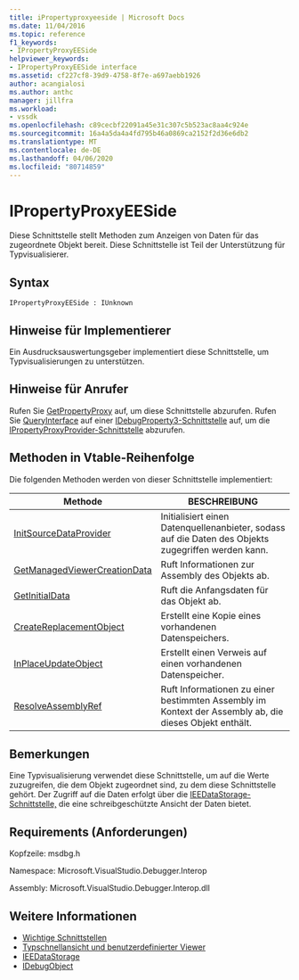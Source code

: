 ```yaml
---
title: iPropertyproxyeeside | Microsoft Docs
ms.date: 11/04/2016
ms.topic: reference
f1_keywords:
- IPropertyProxyEESide
helpviewer_keywords:
- IPropertyProxyEESide interface
ms.assetid: cf227cf8-39d9-4758-8f7e-a697aebb1926
author: acangialosi
ms.author: anthc
manager: jillfra
ms.workload:
- vssdk
ms.openlocfilehash: c89cecbf22091a45e31c307c5b523ac8aa4c924e
ms.sourcegitcommit: 16a4a5da4a4fd795b46a0869ca2152f2d36e6db2
ms.translationtype: MT
ms.contentlocale: de-DE
ms.lasthandoff: 04/06/2020
ms.locfileid: "80714859"
---
```

# <a name="ipropertyproxyeeside"></a>IPropertyProxyEESide
Diese Schnittstelle stellt Methoden zum Anzeigen von Daten für das zugeordnete Objekt bereit. Diese Schnittstelle ist Teil der Unterstützung für Typvisualisierer.

## <a name="syntax"></a>Syntax

```
IPropertyProxyEESide : IUnknown
```

## <a name="notes-for-implementers"></a>Hinweise für Implementierer
 Ein Ausdrucksauswertungsgeber implementiert diese Schnittstelle, um Typvisualisierungen zu unterstützen.

## <a name="notes-for-callers"></a>Hinweise für Anrufer
 Rufen Sie [GetPropertyProxy](../../../extensibility/debugger/reference/ipropertyproxyprovider-getpropertyproxy.md) auf, um diese Schnittstelle abzurufen. Rufen Sie [QueryInterface](/cpp/atl/queryinterface) auf einer [IDebugProperty3-Schnittstelle](../../../extensibility/debugger/reference/idebugproperty3.md) auf, um die [IPropertyProxyProvider-Schnittstelle](../../../extensibility/debugger/reference/ipropertyproxyprovider.md) abzurufen.

## <a name="methods-in-vtable-order"></a>Methoden in Vtable-Reihenfolge
 Die folgenden Methoden werden von dieser Schnittstelle implementiert:

|Methode|BESCHREIBUNG|
|------------|-----------------|
|[InitSourceDataProvider](../../../extensibility/debugger/reference/ipropertyproxyeeside-initsourcedataprovider.md)|Initialisiert einen Datenquellenanbieter, sodass auf die Daten des Objekts zugegriffen werden kann.|
|[GetManagedViewerCreationData](../../../extensibility/debugger/reference/ipropertyproxyeeside-getmanagedviewercreationdata.md)|Ruft Informationen zur Assembly des Objekts ab.|
|[GetInitialData](../../../extensibility/debugger/reference/ipropertyproxyeeside-getinitialdata.md)|Ruft die Anfangsdaten für das Objekt ab.|
|[CreateReplacementObject](../../../extensibility/debugger/reference/ipropertyproxyeeside-createreplacementobject.md)|Erstellt eine Kopie eines vorhandenen Datenspeichers.|
|[InPlaceUpdateObject](../../../extensibility/debugger/reference/ipropertyproxyeeside-inplaceupdateobject.md)|Erstellt einen Verweis auf einen vorhandenen Datenspeicher.|
|[ResolveAssemblyRef](../../../extensibility/debugger/reference/ipropertyproxyeeside-resolveassemblyref.md)|Ruft Informationen zu einer bestimmten Assembly im Kontext der Assembly ab, die dieses Objekt enthält.|

## <a name="remarks"></a>Bemerkungen
 Eine Typvisualisierung verwendet diese Schnittstelle, um auf die Werte zuzugreifen, die dem Objekt zugeordnet sind, zu dem diese Schnittstelle gehört. Der Zugriff auf die Daten erfolgt über die [IEEDataStorage-Schnittstelle,](../../../extensibility/debugger/reference/ieedatastorage.md) die eine schreibgeschützte Ansicht der Daten bietet.

## <a name="requirements"></a>Requirements (Anforderungen)
 Kopfzeile: msdbg.h

 Namespace: Microsoft.VisualStudio.Debugger.Interop

 Assembly: Microsoft.VisualStudio.Debugger.Interop.dll

## <a name="see-also"></a>Weitere Informationen
- [Wichtige Schnittstellen](../../../extensibility/debugger/reference/core-interfaces.md)
- [Typschnellansicht und benutzerdefinierter Viewer](../../../extensibility/debugger/type-visualizer-and-custom-viewer.md)
- [IEEDataStorage](../../../extensibility/debugger/reference/ieedatastorage.md)
- [IDebugObject](../../../extensibility/debugger/reference/idebugobject.md)
